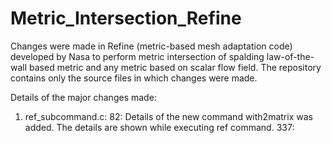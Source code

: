 # Metric_Intersection_Refine

Changes were made in Refine (metric-based mesh adaptation code) developed by Nasa to perform metric intersection of spalding law-of-the-wall based metric and any metric based on scalar flow field. The repository contains only the source files in which changes were made.

Details of the major changes made:
1. ref_subcommand.c: 
          82: Details of the new command with2matrix was added. The details are shown while executing ref command.
          337:  
